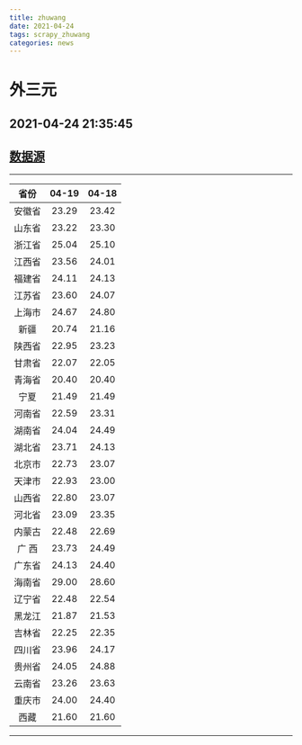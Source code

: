 ```yaml
---
title: zhuwang
date: 2021-04-24 
tags: scrapy_zhuwang
categories: news
---
```

# 外三元
## 2021-04-24 21:35:45
## [数据源](https://hangqing.zhuwang.cc/shengzhu/20210419/468358.html)
*****
| 省份 | 04-19 | 04-18 |
| :----: | :----: | :----: |
| 安徽省 | 23.29 | 23.42 |
| 山东省 | 23.22 | 23.30 |
| 浙江省 | 25.04 | 25.10 |
| 江西省 | 23.56 | 24.01 |
| 福建省 | 24.11 | 24.13 |
| 江苏省 | 23.60 | 24.07 |
| 上海市 | 24.67 | 24.80 |
| 新疆 | 20.74 | 21.16 |
| 陕西省 | 22.95 | 23.23 |
| 甘肃省 | 22.07 | 22.05 |
| 青海省 | 20.40 | 20.40 |
| 宁夏 | 21.49 | 21.49 |
| 河南省 | 22.59 | 23.31 |
| 湖南省 | 24.04 | 24.49 |
| 湖北省 | 23.71 | 24.13 |
| 北京市 | 22.73 | 23.07 |
| 天津市 | 22.93 | 23.00 |
| 山西省 | 22.80 | 23.07 |
| 河北省 | 23.09 | 23.35 |
| 内蒙古 | 22.48 | 22.69 |
| 广 西 | 23.73 | 24.49 |
| 广东省 | 24.13 | 24.40 |
| 海南省 | 29.00 | 28.60 |
| 辽宁省 | 22.48 | 22.54 |
| 黑龙江 | 21.87 | 21.53 |
| 吉林省 | 22.25 | 22.35 |
| 四川省 | 23.96 | 24.17 |
| 贵州省 | 24.05 | 24.88 |
| 云南省 | 23.26 | 23.63 |
| 重庆市 | 24.00 | 24.40 |
| 西藏 | 21.60 | 21.60 |
*****
